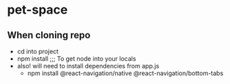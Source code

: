 # pet-space

## When cloning repo

- cd into project
- npm install ;;; To get node into your locals
- also! will need to install dependencies from app.js
  - npm install @react-navigation/native @react-navigation/bottom-tabs